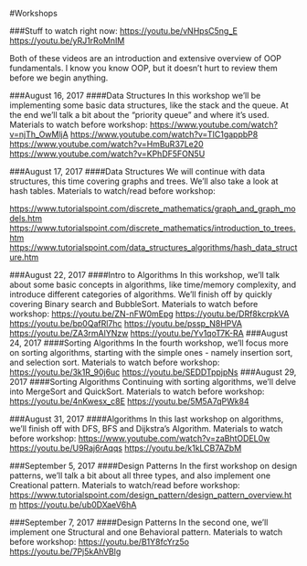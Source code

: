#Workshops

###Stuff to watch right now:
https://youtu.be/vNHpsC5ng_E
https://youtu.be/yRJ1rRoMnIM

Both of these videos are an introduction and extensive overview of OOP fundamentals. I know you know OOP, but it doesn’t hurt to review them before we begin anything.


###August 16, 2017
####Data Structures
In this workshop we’ll be implementing some basic data structures, like the stack and the queue. At the end we’ll talk a bit about the “priority queue” and where it’s used.
Materials to watch before workshop:
https://www.youtube.com/watch?v=njTh_OwMljA
https://www.youtube.com/watch?v=TIC1gappbP8
https://www.youtube.com/watch?v=HmBuR37Le20
https://www.youtube.com/watch?v=KPhDF5FON5U

###August 17, 2017
####Data Structures	
We will continue with data structures, this time covering graphs and trees. We’ll also take a look at hash tables.
Materials to watch/read before workshop:	

https://www.tutorialspoint.com/discrete_mathematics/graph_and_graph_models.htm
https://www.tutorialspoint.com/discrete_mathematics/introduction_to_trees.htm
https://www.tutorialspoint.com/data_structures_algorithms/hash_data_structure.htm

###August 22, 2017
####Intro to Algorithms
In this workshop, we’ll talk about some basic concepts in algorithms, like time/memory complexity, and introduce different categories of algorithms. We’ll finish off by quickly covering Binary search and BubbleSort.
Materials to watch before workshop:
https://youtu.be/ZN-nFW0mEpg
https://youtu.be/DRf8kcrpkVA
https://youtu.be/bp0QafRl7hc
https://youtu.be/pssp_N8HPVA
https://youtu.be/ZA3rmAlYNzw
https://youtu.be/Yv1qoT7K-RA
###August 24, 2017
####Sorting Algorithms 
In the fourth workshop, we’ll focus more on sorting algorithms, starting with the simple ones - namely insertion sort, and selection sort.
Materials to watch before workshop:
https://youtu.be/3k1R_90j6uc
https://youtu.be/SEDDTppjpNs
###August 29, 2017
####Sorting Algorithms
Continuing with sorting algorithms, we’ll delve into MergeSort and QuickSort.
Materials to watch before workshop:
https://youtu.be/4nKwesx_c8E
https://youtu.be/5M5A7qPWk84


###August 31, 2017
####Algorithms
In this last workshop on algorithms, we’ll finish off with DFS, BFS and Dijkstra’s Algorithm. 
Materials to watch before workshop:
https://www.youtube.com/watch?v=zaBhtODEL0w
https://youtu.be/U9Raj6rAqqs
https://youtu.be/k1kLCB7AZbM



###September 5, 2017
####Design Patterns
In the first workshop on design patterns, we’ll talk a bit about all three types, and also implement one Creational pattern. 
Materials to watch/read before workshop:
https://www.tutorialspoint.com/design_pattern/design_pattern_overview.htm
https://youtu.be/ub0DXaeV6hA

###September 7, 2017
####Design Patterns
In the second one, we’ll implement one Structural and one Behavioral pattern.
Materials to watch before workshop:
https://youtu.be/B1Y8fcYrz5o
https://youtu.be/7Pj5kAhVBlg
